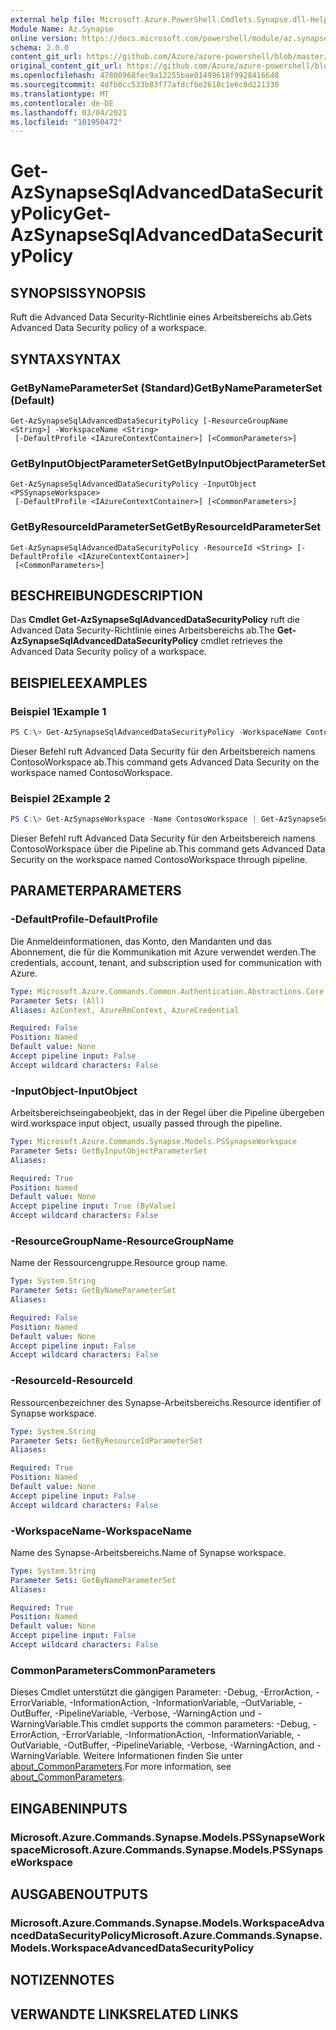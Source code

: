 ```yaml
---
external help file: Microsoft.Azure.PowerShell.Cmdlets.Synapse.dll-Help.xml
Module Name: Az.Synapse
online version: https://docs.microsoft.com/powershell/module/az.synapse/get-azsynapsesqladvanceddatasecuritypolicy
schema: 2.0.0
content_git_url: https://github.com/Azure/azure-powershell/blob/master/src/Synapse/Synapse/help/Get-AzSynapseSqlAdvancedDataSecurityPolicy.md
original_content_git_url: https://github.com/Azure/azure-powershell/blob/master/src/Synapse/Synapse/help/Get-AzSynapseSqlAdvancedDataSecurityPolicy.md
ms.openlocfilehash: 47800968fec9a12255bae01499618f9928416648
ms.sourcegitcommit: 4dfb0cc533b83f77afdcfbe2618c1e6c8d221330
ms.translationtype: MT
ms.contentlocale: de-DE
ms.lasthandoff: 03/04/2021
ms.locfileid: "101950472"
---
```

# <span data-ttu-id="579d8-101">Get-AzSynapseSqlAdvancedDataSecurityPolicy</span><span class="sxs-lookup"><span data-stu-id="579d8-101">Get-AzSynapseSqlAdvancedDataSecurityPolicy</span></span>

## <span data-ttu-id="579d8-102">SYNOPSIS</span><span class="sxs-lookup"><span data-stu-id="579d8-102">SYNOPSIS</span></span>
<span data-ttu-id="579d8-103">Ruft die Advanced Data Security-Richtlinie eines Arbeitsbereichs ab.</span><span class="sxs-lookup"><span data-stu-id="579d8-103">Gets Advanced Data Security policy of a workspace.</span></span>

## <span data-ttu-id="579d8-104">SYNTAX</span><span class="sxs-lookup"><span data-stu-id="579d8-104">SYNTAX</span></span>

### <span data-ttu-id="579d8-105">GetByNameParameterSet (Standard)</span><span class="sxs-lookup"><span data-stu-id="579d8-105">GetByNameParameterSet (Default)</span></span>
```
Get-AzSynapseSqlAdvancedDataSecurityPolicy [-ResourceGroupName <String>] -WorkspaceName <String>
 [-DefaultProfile <IAzureContextContainer>] [<CommonParameters>]
```

### <span data-ttu-id="579d8-106">GetByInputObjectParameterSet</span><span class="sxs-lookup"><span data-stu-id="579d8-106">GetByInputObjectParameterSet</span></span>
```
Get-AzSynapseSqlAdvancedDataSecurityPolicy -InputObject <PSSynapseWorkspace>
 [-DefaultProfile <IAzureContextContainer>] [<CommonParameters>]
```

### <span data-ttu-id="579d8-107">GetByResourceIdParameterSet</span><span class="sxs-lookup"><span data-stu-id="579d8-107">GetByResourceIdParameterSet</span></span>
```
Get-AzSynapseSqlAdvancedDataSecurityPolicy -ResourceId <String> [-DefaultProfile <IAzureContextContainer>]
 [<CommonParameters>]
```

## <span data-ttu-id="579d8-108">BESCHREIBUNG</span><span class="sxs-lookup"><span data-stu-id="579d8-108">DESCRIPTION</span></span>
<span data-ttu-id="579d8-109">Das **Cmdlet Get-AzSynapseSqlAdvancedDataSecurityPolicy** ruft die Advanced Data Security-Richtlinie eines Arbeitsbereichs ab.</span><span class="sxs-lookup"><span data-stu-id="579d8-109">The **Get-AzSynapseSqlAdvancedDataSecurityPolicy** cmdlet retrieves the Advanced Data Security policy of a workspace.</span></span>

## <span data-ttu-id="579d8-110">BEISPIELE</span><span class="sxs-lookup"><span data-stu-id="579d8-110">EXAMPLES</span></span>

### <span data-ttu-id="579d8-111">Beispiel 1</span><span class="sxs-lookup"><span data-stu-id="579d8-111">Example 1</span></span>
```powershell
PS C:\> Get-AzSynapseSqlAdvancedDataSecurityPolicy -WorkspaceName ContosoWorkspace
```

<span data-ttu-id="579d8-112">Dieser Befehl ruft Advanced Data Security für den Arbeitsbereich namens ContosoWorkspace ab.</span><span class="sxs-lookup"><span data-stu-id="579d8-112">This command gets Advanced Data Security on the workspace named ContosoWorkspace.</span></span>

### <span data-ttu-id="579d8-113">Beispiel 2</span><span class="sxs-lookup"><span data-stu-id="579d8-113">Example 2</span></span>
```powershell
PS C:\> Get-AzSynapseWorkspace -Name ContosoWorkspace | Get-AzSynapseSqlAdvancedDataSecurityPolicy
```

<span data-ttu-id="579d8-114">Dieser Befehl ruft Advanced Data Security für den Arbeitsbereich namens ContosoWorkspace über die Pipeline ab.</span><span class="sxs-lookup"><span data-stu-id="579d8-114">This command gets Advanced Data Security on the workspace named ContosoWorkspace through pipeline.</span></span>

## <span data-ttu-id="579d8-115">PARAMETER</span><span class="sxs-lookup"><span data-stu-id="579d8-115">PARAMETERS</span></span>

### <span data-ttu-id="579d8-116">-DefaultProfile</span><span class="sxs-lookup"><span data-stu-id="579d8-116">-DefaultProfile</span></span>
<span data-ttu-id="579d8-117">Die Anmeldeinformationen, das Konto, den Mandanten und das Abonnement, die für die Kommunikation mit Azure verwendet werden.</span><span class="sxs-lookup"><span data-stu-id="579d8-117">The credentials, account, tenant, and subscription used for communication with Azure.</span></span>

```yaml
Type: Microsoft.Azure.Commands.Common.Authentication.Abstractions.Core.IAzureContextContainer
Parameter Sets: (All)
Aliases: AzContext, AzureRmContext, AzureCredential

Required: False
Position: Named
Default value: None
Accept pipeline input: False
Accept wildcard characters: False
```

### <span data-ttu-id="579d8-118">-InputObject</span><span class="sxs-lookup"><span data-stu-id="579d8-118">-InputObject</span></span>
<span data-ttu-id="579d8-119">Arbeitsbereichseingabeobjekt, das in der Regel über die Pipeline übergeben wird.</span><span class="sxs-lookup"><span data-stu-id="579d8-119">workspace input object, usually passed through the pipeline.</span></span>

```yaml
Type: Microsoft.Azure.Commands.Synapse.Models.PSSynapseWorkspace
Parameter Sets: GetByInputObjectParameterSet
Aliases:

Required: True
Position: Named
Default value: None
Accept pipeline input: True (ByValue)
Accept wildcard characters: False
```

### <span data-ttu-id="579d8-120">-ResourceGroupName</span><span class="sxs-lookup"><span data-stu-id="579d8-120">-ResourceGroupName</span></span>
<span data-ttu-id="579d8-121">Name der Ressourcengruppe.</span><span class="sxs-lookup"><span data-stu-id="579d8-121">Resource group name.</span></span>

```yaml
Type: System.String
Parameter Sets: GetByNameParameterSet
Aliases:

Required: False
Position: Named
Default value: None
Accept pipeline input: False
Accept wildcard characters: False
```

### <span data-ttu-id="579d8-122">-ResourceId</span><span class="sxs-lookup"><span data-stu-id="579d8-122">-ResourceId</span></span>
<span data-ttu-id="579d8-123">Ressourcenbezeichner des Synapse-Arbeitsbereichs.</span><span class="sxs-lookup"><span data-stu-id="579d8-123">Resource identifier of Synapse workspace.</span></span>

```yaml
Type: System.String
Parameter Sets: GetByResourceIdParameterSet
Aliases:

Required: True
Position: Named
Default value: None
Accept pipeline input: False
Accept wildcard characters: False
```

### <span data-ttu-id="579d8-124">-WorkspaceName</span><span class="sxs-lookup"><span data-stu-id="579d8-124">-WorkspaceName</span></span>
<span data-ttu-id="579d8-125">Name des Synapse-Arbeitsbereichs.</span><span class="sxs-lookup"><span data-stu-id="579d8-125">Name of Synapse workspace.</span></span>

```yaml
Type: System.String
Parameter Sets: GetByNameParameterSet
Aliases:

Required: True
Position: Named
Default value: None
Accept pipeline input: False
Accept wildcard characters: False
```

### <span data-ttu-id="579d8-126">CommonParameters</span><span class="sxs-lookup"><span data-stu-id="579d8-126">CommonParameters</span></span>
<span data-ttu-id="579d8-127">Dieses Cmdlet unterstützt die gängigen Parameter: -Debug, -ErrorAction, -ErrorVariable, -InformationAction, -InformationVariable, -OutVariable, -OutBuffer, -PipelineVariable, -Verbose, -WarningAction und -WarningVariable.</span><span class="sxs-lookup"><span data-stu-id="579d8-127">This cmdlet supports the common parameters: -Debug, -ErrorAction, -ErrorVariable, -InformationAction, -InformationVariable, -OutVariable, -OutBuffer, -PipelineVariable, -Verbose, -WarningAction, and -WarningVariable.</span></span> <span data-ttu-id="579d8-128">Weitere Informationen finden Sie unter [about_CommonParameters](http://go.microsoft.com/fwlink/?LinkID=113216).</span><span class="sxs-lookup"><span data-stu-id="579d8-128">For more information, see [about_CommonParameters](http://go.microsoft.com/fwlink/?LinkID=113216).</span></span>

## <span data-ttu-id="579d8-129">EINGABEN</span><span class="sxs-lookup"><span data-stu-id="579d8-129">INPUTS</span></span>

### <span data-ttu-id="579d8-130">Microsoft.Azure.Commands.Synapse.Models.PSSynapseWorkspace</span><span class="sxs-lookup"><span data-stu-id="579d8-130">Microsoft.Azure.Commands.Synapse.Models.PSSynapseWorkspace</span></span>

## <span data-ttu-id="579d8-131">AUSGABEN</span><span class="sxs-lookup"><span data-stu-id="579d8-131">OUTPUTS</span></span>

### <span data-ttu-id="579d8-132">Microsoft.Azure.Commands.Synapse.Models.WorkspaceAdvancedDataSecurityPolicy</span><span class="sxs-lookup"><span data-stu-id="579d8-132">Microsoft.Azure.Commands.Synapse.Models.WorkspaceAdvancedDataSecurityPolicy</span></span>

## <span data-ttu-id="579d8-133">NOTIZEN</span><span class="sxs-lookup"><span data-stu-id="579d8-133">NOTES</span></span>

## <span data-ttu-id="579d8-134">VERWANDTE LINKS</span><span class="sxs-lookup"><span data-stu-id="579d8-134">RELATED LINKS</span></span>
